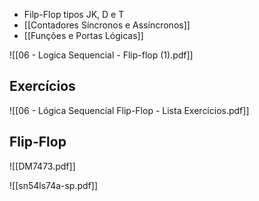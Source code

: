 - Filp-Flop tipos JK, D e T
- [[Contadores Síncronos e Assíncronos]]
- [[Funções e Portas Lógicas]]

![[06 - Logica Sequencial - Flip-flop (1).pdf]]

## Exercícios
![[06 - Lógica Sequencial Flip-Flop - Lista Exercícios.pdf]]


## Flip-Flop
![[DM7473.pdf]]

![[sn54ls74a-sp.pdf]]